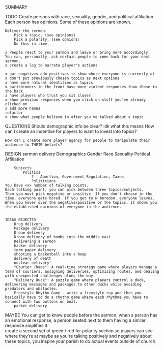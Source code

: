 SUMMARY

TODO
    Create persons with race, sexuality, gender, and political affiliation.
    Each person has opinions. Some of these opinions are known.
    

    Deliver the sermon.
        Pick a topic. (see opinions)
        Pick a polarity. (see opnions)
        Do this in time.
    
    x People react to your sermon and leave or bring more accordingly.
    You can, personally, ask certain people to come back for your next sermon.
    x create a log to narrate player's actions

    x put negatives adn positives to show where everyone is currently at
    x don't put previously chosen topics as next options
    x have more natural identities as topics
    x parishioners in the front have more violent responses than those in the back
    x have players who trust you sit closer
    x show previous responses when you click on stuff you've already clicked on
    x add more names
    refactor
    x show what people believe in after you've talked about a topic


QUESTIONS
    Should demographic info be clear?
        idk what this means
    How can I create an incentive for players to want to invest into topics?

    How can I create more player agency for people to manipulate their audience to THEIR beliefs?

DESIGN
    sermon delivery
        Demographics
            Gender
            Race
            Sexuality
            Political Affiliation

        Subjects
            Politics
                ? - Abortion, Government Regulation, Taxes
                Politicians
    You have <x> number of talking points.
    Each talking point, you can pick between three topics/subjects.
    Then you must pick negative or positive. If you don't choose in the time, everyone gets bored. If you get to N boredom, everyone leaves.   
    When you hover over the negative/positive or the topics, it shows you the established opinions of everyone in the audience.


    IDEAS REJECTED
        Drug delivery
        Package delivery
        Drone delivery 
        Drone delivery of bombs into the middle east
        Delivering a sermon
        hacker delivery
        term paper delivery
        shooting a basketball into a hoop
        delivery of death
        nuclear delivery'
        "Courier Chaos": A real-time strategy game where players manage a team of couriers, assigning deliveries, optimizing routes, and dealing with unexpected challenges along the way.
        "Delivery Duck": A puzzle game where players control a duck, delivering messages and packages to other ducks while avoiding predators and obstacles.
        Freestyle Rhythm Game - write a freestyle rap and then you basically have to do a rhythm game where each rhythme you have to connect with two buttons on beat.
        packet delivery    

MAYBE
    You can get to know people before the sermon.
    when a person has an emotional response, a person seated next to them having a similar response amplifies it.    
    create a second set of green / red for polarity section so players can see where they're at
    maybe as you're talking positively and negatively about these topics, you inspire your parish to do actual events outside of church.
